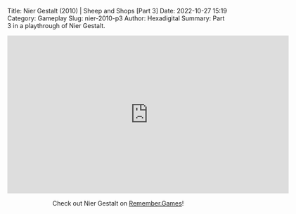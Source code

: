 Title: Nier Gestalt (2010) | Sheep and Shops [Part 3]
Date: 2022-10-27 15:19
Category: Gameplay
Slug: nier-2010-p3
Author: Hexadigital
Summary: Part 3 in a playthrough of Nier Gestalt.

<center><iframe src="https://www.youtube.com/embed/fUsUfPOp-MU?feature=oembed" allow="accelerometer; autoplay; encrypted-media; gyroscope; picture-in-picture" width="640" height="360" frameborder="0"></iframe>

Check out Nier Gestalt on [Remember.Games](https://remember.games/game/2307/nier/)!</center>

